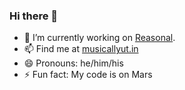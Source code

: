 ### Hi there 👋

- 🔭 I’m currently working on [Reasonal](https://reason.al).
- 📫 Find me at [musicallyut.in](https://musicallyut.in)
- 😄 Pronouns: he/him/his
- ⚡ Fun fact: My code is on Mars
